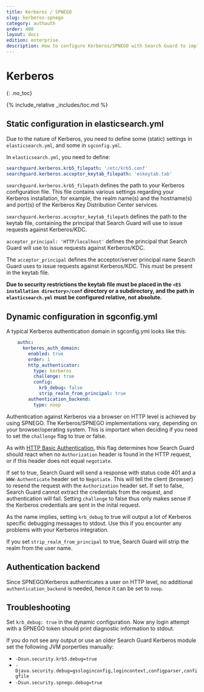 ```yaml
---
title: Kerberos / SPNEGO
slug: kerberos-spnego
category: authauth
order: 400
layout: docs
edition: enterprise
description: How to configure Kerberos/SPNEGO with Search Guard to implement Single Sign On access to your Elasticsearch cluster.
---
```

<!---
Copryight 2017 floragunn GmbH
-->

# Kerberos
{: .no_toc}

{% include_relative _includes/toc.md %}

## Static configuration in elasticsearch.yml

Due to the nature of Kerberos, you need to define some (static) settings in `elasticsearch.yml`, and some in `sgconfig.yml`.

In `elasticsearch.yml`, you need to define:

```yaml
searchguard.kerberos.krb5_filepath: '/etc/krb5.conf'
searchguard.kerberos.acceptor_keytab_filepath: 'eskeytab.tab'
```

`searchguard.kerberos.krb5_filepath` defines the path to your Kerberos configuration file. This file contains various settings regarding your Kerberos installation, for example, the realm name(s) and the hostname(s) and port(s) of the Kerberos Key Distribution Center services.

`searchguard.kerberos.acceptor_keytab_filepath` defines the path to the keytab file, containing the principal that Search Guard will use to issue requests against Kerberos/KDC.

`acceptor_principal: 'HTTP/localhost'` defines the principal that Search Guard will use to issue requests against Kerberos/KDC. 

The `acceptor_principal` defines the acceptor/server principal name Search Guard uses to issue requests against Kerberos/KDC. This must be present in the keytab file.

**Due to security restrictions the keytab file must be placed in the `<ES installation directory>/conf` directory or a subdirectory, and the path in `elasticsearch.yml` must be configured relative, not absolute.**

## Dynamic configuration in sgconfig.yml

A typical Kerberos authentication domain in sgconfig.yml looks like this:

```yaml
    authc:
      kerberos_auth_domain:
        enabled: true
        order: 1
        http_authenticator:
          type: kerberos
          challenge: true
          config:
            krb_debug: false
            strip_realm_from_principal: true
        authentication_backend:
          type: noop
```

Authentication against Kerberos via a browser on HTTP level is achieved by using SPNEGO. The Kerberos/SPNEGO implementations vary, depending on your browser/operating system. This is important when deciding if you need to set the `challenge` flag to true or false.

As with [HTTP Basic Authentication](httpbasic.md), this flag determines how Search Guard should react when no `Authorization` header is found in the HTTP request, or if this header does not equal `negotiate`.

If set to true, Search Guard will send a response with status code 401 and a `WWW-Authenticate` header set to `Negotiate`. This will tell the client (browser) to resend the request with the `Authorization` header set. If set to false, Search Guard cannot extract the credentials from the request, and authentication will fail. Setting `challenge` to false thus only makes sense if the Kerberos credentials are sent in the inital request.

As the name implies, setting `krb_debug` to true will output a lot of Kerberos specific debugging messages to stdout. Use this if you encounter any problems with your Kerberos integration.

If you set `strip_realm_from_principal` to true, Search Guard will strip the realm from the user name.

## Authentication backend

Since SPNEGO/Kerberos authenticates a user on HTTP level, no additional `authentication_backend` is needed, hence it can be set to `noop`.

## Troubleshooting

Set `krb_debug: true` in the dynamic configuration. Now any login attempt with a SPNEGO token should print diagnostic information to stdout.

If you do not see any output or use an older Search Guard Kerberos module set the following JVM porperties manually:

* `-Dsun.security.krb5.debug=true`
* `-Djava.security.debug=gssloginconfig,logincontext,configparser,configfile`
* `-Dsun.security.spnego.debug=true`